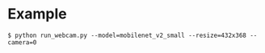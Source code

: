 # Example  



```
$ python run_webcam.py --model=mobilenet_v2_small --resize=432x368 --camera=0
```
